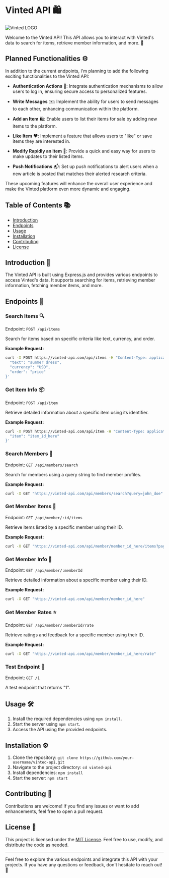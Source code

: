 # Vinted API 🛍️
![Vinted LOGO](https://github.com/MrBalourd/Vinted-API/blob/main/github/vinted-app.jpg)

Welcome to the Vinted API! This API allows you to interact with Vinted's data to search for items, retrieve member information, and more. 💼

## Planned Functionalities ⚙️

In addition to the current endpoints, I'm planning to add the following exciting functionalities to the Vinted API:

- **Authentication Actions** 🔐: Integrate authentication mechanisms to allow users to log in, ensuring secure access to personalized features.

- **Write Messages** ✉️: Implement the ability for users to send messages to each other, enhancing communication within the platform.

- **Add an Item** 🛍️: Enable users to list their items for sale by adding new items to the platform.

- **Like Item** ❤️: Implement a feature that allows users to "like" or save items they are interested in.

- **Modify Rapidly an Item** 🚀: Provide a quick and easy way for users to make updates to their listed items.

- **Push Notifications** 📬: Set up push notifications to alert users when a new article is posted that matches their alerted research criteria.

These upcoming features will enhance the overall user experience and make the Vinted platform even more dynamic and engaging.

## Table of Contents 📚

- [Introduction](#introduction)
- [Endpoints](#endpoints)
- [Usage](#usage)
- [Installation](#installation)
- [Contributing](#contributing)
- [License](#license)

## Introduction 🌟

The Vinted API is built using Express.js and provides various endpoints to access Vinted's data. It supports searching for items, retrieving member information, fetching member items, and more.

## Endpoints 🚀

### Search Items 🔍

Endpoint: `POST /api/items`

Search for items based on specific criteria like text, currency, and order.

**Example Request:**
```bash
curl -X POST https://vinted-api.com/api/items -H "Content-Type: application/json" -d '{
  "text": "summer dress",
  "currency": "USD",
  "order": "price"
}'
```

### Get Item Info 📦

Endpoint: `POST /api/item`

Retrieve detailed information about a specific item using its identifier.

**Example Request:**
```bash
curl -X POST https://vinted-api.com/api/item -H "Content-Type: application/json" -d '{
  "item": "item_id_here"
}'
```

### Search Members 👥

Endpoint: `GET /api/members/search`

Search for members using a query string to find member profiles.

**Example Request:**
```bash
curl -X GET "https://vinted-api.com/api/members/search?query=john_doe"
```

### Get Member Items 📂

Endpoint: `GET /api/member/:id/items`

Retrieve items listed by a specific member using their ID.

**Example Request:**
```bash
curl -X GET "https://vinted-api.com/api/member/member_id_here/items?page=1"
```

### Get Member Info 👤

Endpoint: `GET /api/member/:memberId`

Retrieve detailed information about a specific member using their ID.

**Example Request:**
```bash
curl -X GET "https://vinted-api.com/api/member/member_id_here"
```

### Get Member Rates ⭐

Endpoint: `GET /api/member/:memberId/rate`

Retrieve ratings and feedback for a specific member using their ID.

**Example Request:**
```bash
curl -X GET "https://vinted-api.com/api/member/member_id_here/rate"
```

### Test Endpoint 🧪

Endpoint: `GET /1`

A test endpoint that returns "1".

## Usage 🛠️

1. Install the required dependencies using `npm install`.
2. Start the server using `npm start`.
3. Access the API using the provided endpoints.

## Installation ⚙️

1. Clone the repository: `git clone https://github.com/your-username/vinted-api.git`
2. Navigate to the project directory: `cd vinted-api`
3. Install dependencies: `npm install`
4. Start the server: `npm start`

## Contributing 🤝

Contributions are welcome! If you find any issues or want to add enhancements, feel free to open a pull request.

## License 📜

This project is licensed under the [MIT License](LICENSE). Feel free to use, modify, and distribute the code as needed.

---

Feel free to explore the various endpoints and integrate this API with your projects. If you have any questions or feedback, don't hesitate to reach out! 💌
